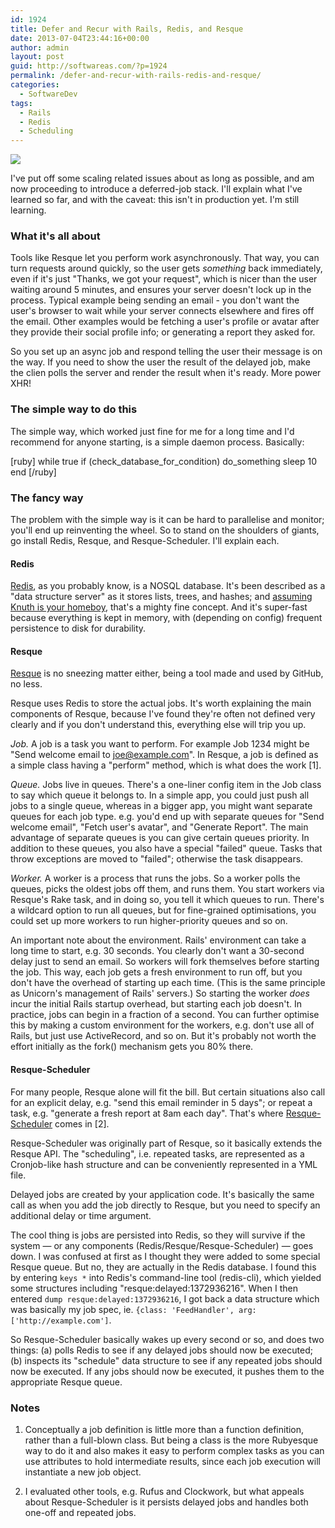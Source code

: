 ```yaml
---
id: 1924
title: Defer and Recur with Rails, Redis, and Resque
date: 2013-07-04T23:44:16+00:00
author: admin
layout: post
guid: http://softwareas.com/?p=1924
permalink: /defer-and-recur-with-rails-redis-and-resque/
categories:
  - SoftwareDev
tags:
  - Rails
  - Redis
  - Scheduling
---
```

<a href='http://www.keepcalm-o-matic.co.uk/p/keep-calm-and-queue-up-4/'><img src='http://i.imgur.com/jMqQmbM.png'></a>

I've put off some scaling related issues about as long as possible, and am now proceeding to introduce a deferred-job stack. I'll explain what I've learned so far, and with the caveat: this isn't in production yet. I'm still learning.

### What it's all about

Tools like Resque let you perform work asynchronously. That way, you can turn requests around quickly, so the user gets *something* back immediately, even if it's just "Thanks, we got your request", which is nicer than the user waiting around 5 minutes, and ensures your server doesn't lock up in the process. Typical example being sending an email - you don't want the user's browser to wait while your server connects elsewhere and fires off the email. Other examples would be fetching a user's profile or avatar after they provide their social profile info; or generating a report they asked for.

So you set up an async job and respond telling the user their message is on the way. If you need to show the user the result of the delayed job, make the clien polls the server and render the result when it's ready. More power XHR!

### The simple way to do this

The simple way, which worked just fine for me for a long time and I'd recommend for anyone starting, is a simple daemon process. Basically:

[ruby]
  while true
    if (check_database_for_condition)
      do_something
    sleep 10
  end
[/ruby]

### The fancy way

The problem with the simple way is it can be hard to parallelise and monitor; you'll end up reinventing the wheel. So to stand on the shoulders of giants, go install Redis, Resque, and Resque-Scheduler. I'll explain each.

#### Redis

[Redis](http://redis.io/), as you probably know, is a NOSQL database. It's been described as a "data structure server" as it stores lists, trees, and hashes; and [assuming Knuth is your homeboy](http://www.flickr.com/photos/ioerror/3014911710/), that's a mighty fine concept. And it's super-fast because everything is kept in memory, with (depending on config) frequent persistence to disk for durability.

#### Resque

[Resque](https://github.com/defunkt/resque) is no sneezing matter either, being a tool made and used by GitHub, no less.

Resque uses Redis to store the actual jobs. It's worth explaining the main components of Resque, because I've found they're often not defined very clearly and if you don't understand this, everything else will trip you up.

*Job.* A job is a task you want to perform. For example Job 1234 might be "Send welcome email to joe@example.com". In Resque, a job is defined as a simple class having a "perform" method, which is what does the work [1].

*Queue.* Jobs live in queues. There's a one-liner config item in the Job class to say which queue it belongs to. In a simple app, you could just push all jobs to a single queue, whereas in a bigger app, you might want separate queues for each job type. e.g. you'd end up with separate queues for "Send welcome email", "Fetch user's avatar", and "Generate Report". The main advantage of separate queues is you can give certain queues priority. In addition to these queues, you also have a special "failed" queue. Tasks that throw exceptions are moved to "failed"; otherwise the task disappears.

*Worker.* A worker is a process that runs the jobs. So a worker polls the queues, picks the oldest jobs off them, and runs them. You start workers via Resque's Rake task, and in doing so, you tell it which queues to run. There's a wildcard option to run all queues, but for fine-grained optimisations, you could set up more workers to run higher-priority queues and so on.

An important note about the environment. Rails' environment can take a long time to start, e.g. 30 seconds. You clearly don't want a 30-second delay just to send an email. So workers will fork themselves before starting the job. This way, each job gets a fresh environment to run off, but you don't have the overhead of starting up each time. (This is the same principle as Unicorn's management of Rails' servers.) So starting the worker *does* incur the initial Rails startup overhead, but starting each job doesn't. In practice, jobs can begin in a fraction of a second. You can further optimise this by making a custom environment for the workers, e.g. don't use all of Rails, but just use ActiveRecord, and so on. But it's probably not worth the effort initially as the fork() mechanism gets you 80% there.

#### Resque-Scheduler

For many people, Resque alone will fit the bill. But certain situations also call for an explicit delay, e.g. "send this email reminder in 5 days"; or repeat a task, e.g. "generate a fresh report at 8am each day". That's where [Resque-Scheduler](https://github.com/bvandenbos/resque-scheduler) comes in [2].

Resque-Scheduler was originally part of Resque, so it basically extends the Resque API. The "scheduling", i.e. repeated tasks, are represented as a Cronjob-like hash structure and can be conveniently represented in a YML file.

Delayed jobs are created by your application code. It's basically the same call as when you add the job directly to Resque, but you need to specify an additional delay or time argument.

The cool thing is jobs are persisted into Redis, so they will survive if the system &mdash; or any components (Redis/Resque/Resque-Scheduler) &mdash; goes down. I was confused at first as I thought they were added to some special Resque queue. But no, they are actually in the Redis database. I found this by entering `keys *` into Redis's command-line tool (redis-cli), which yielded some structures including "resque:delayed:1372936216". When I then entered `dump resque:delayed:1372936216`, I got back a data structure which was basically my job spec, ie. `{class: 'FeedHandler', arg: ['http://example.com']`.

So Resque-Scheduler basically wakes up every second or so, and does two things: (a) polls Redis to see if any delayed jobs should now be executed; (b) inspects its "schedule" data structure to see if any repeated jobs should now be executed. If any jobs should now be executed, it pushes them to the appropriate Resque queue.

### Notes

1. Conceptually a job definition is little more than a function definition, rather than a full-blown class. But being a class is the more Rubyesque way to do it and also makes it easy to perform complex tasks as you can use attributes to hold intermediate results, since each job execution will instantiate a new job object.

2. I evaluated other tools, e.g. Rufus and Clockwork, but what appeals about Resque-Scheduler is it persists delayed jobs and handles both one-off and repeated jobs.